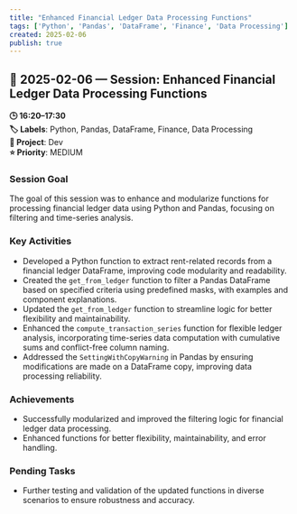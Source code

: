 ```yaml
---
title: "Enhanced Financial Ledger Data Processing Functions"
tags: ['Python', 'Pandas', 'DataFrame', 'Finance', 'Data Processing']
created: 2025-02-06
publish: true
---
```


## 📅 2025-02-06 — Session: Enhanced Financial Ledger Data Processing Functions

**🕒 16:20–17:30**  
**🏷️ Labels**: Python, Pandas, DataFrame, Finance, Data Processing  
**📂 Project**: Dev  
**⭐ Priority**: MEDIUM  


### Session Goal
The goal of this session was to enhance and modularize functions for processing financial ledger data using Python and Pandas, focusing on filtering and time-series analysis.

### Key Activities
- Developed a Python function to extract rent-related records from a financial ledger DataFrame, improving code modularity and readability.
- Created the `get_from_ledger` function to filter a Pandas DataFrame based on specified criteria using predefined masks, with examples and component explanations.
- Updated the `get_from_ledger` function to streamline logic for better flexibility and maintainability.
- Enhanced the `compute_transaction_series` function for flexible ledger analysis, incorporating time-series data computation with cumulative sums and conflict-free column naming.
- Addressed the `SettingWithCopyWarning` in Pandas by ensuring modifications are made on a DataFrame copy, improving data processing reliability.

### Achievements
- Successfully modularized and improved the filtering logic for financial ledger data processing.
- Enhanced functions for better flexibility, maintainability, and error handling.

### Pending Tasks
- Further testing and validation of the updated functions in diverse scenarios to ensure robustness and accuracy.
